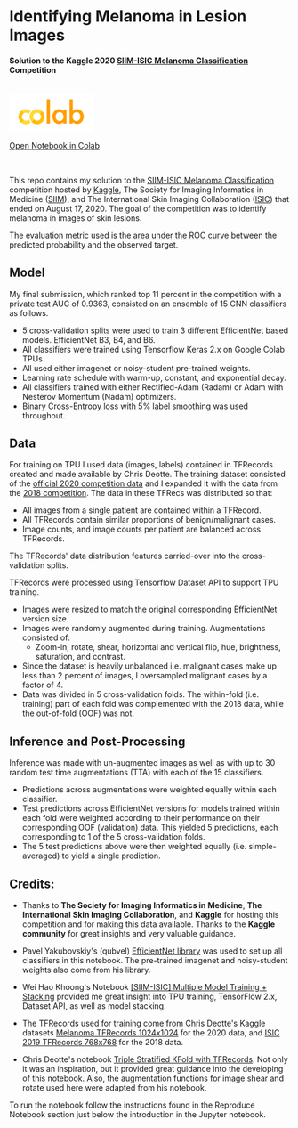 # Identifying Melanoma in Lesion Images

#### Solution to the Kaggle 2020 [**SIIM-ISIC Melanoma Classification**](https://www.kaggle.com/c/siim-isic-melanoma-classification) Competition

<br>
<a href="https://githubtocolab.com/reyvaz/SIIM-ISIC-Melanoma-Identification-2020/blob/master/Melanoma_Classification_2020.ipynb" 
rel="see html report">
<img src="media/colab.png" alt="Drawing" width = "150">
</a>

[Open Notebook in Colab](https://githubtocolab.com/reyvaz/SIIM-ISIC-Melanoma-Identification-2020/blob/master/Melanoma_Classification_2020.ipynb)

<br>

This repo contains my solution to the [SIIM-ISIC Melanoma Classification](https://www.kaggle.com/c/siim-isic-melanoma-classification) competition hosted by [Kaggle](https://www.kaggle.com/), The Society for Imaging Informatics in Medicine ([SIIM](https://siim.org/)), and The International Skin Imaging Collaboration ([ISIC](https://www.isic-archive.com/)) that ended on August 17, 2020. The goal of the competition was to identify melanoma in images of skin lesions.

The evaluation metric used is the [area under the ROC curve](https://en.wikipedia.org/wiki/Receiver_operating_characteristic) between the predicted probability and the observed target. 

## Model

My final submission, which ranked top 11 percent in the competition with a private test AUC of 0.9363, consisted on an ensemble of 15 CNN classifiers as follows.

- 5 cross-validation splits were used to train 3 different EfficientNet based models. EfficientNet B3, B4, and B6.
- All classifiers were trained using Tensorflow Keras 2.x on Google Colab TPUs
- All used either imagenet or noisy-student pre-trained weights.
- Learning rate schedule with warm-up, constant, and exponential decay.
- All classifiers trained with either Rectified-Adam (Radam) or Adam with Nesterov Momentum (Nadam) optimizers. 
- Binary Cross-Entropy loss with 5% label smoothing was used throughout.


## Data

For training on TPU I used data (images, labels) contained in TFRecords created and made available by Chris Deotte. The training dataset consisted of the [official 2020 competition data](https://www.kaggle.com/cdeotte/melanoma-1024x1024) and I expanded it with the data from the [2018 competition](https://www.kaggle.com/cdeotte/isic2019-768x768). The data in these TFRecs was distributed so that:

- All images from a single patient are contained within a TFRecord.
- All TFRecords contain similar proportions of benign/malignant cases.
- Image counts, and image counts per patient are balanced across TFRecords. 

The TFRecords' data distribution features carried-over into the cross-validation splits.

TFRecords were processed using Tensorflow Dataset API to support TPU training. 

- Images were resized to match the original corresponding EfficientNet version size.
- Images were randomly augmented during training. Augmentations consisted of:
    - Zoom-in, rotate, shear, horizontal and vertical flip, hue, brightness, saturation, and contrast. 
- Since the dataset is heavily unbalanced i.e. malignant cases make up less than 2 percent of images, I oversampled malignant cases by a factor of 4. 
- Data was divided in 5 cross-validation folds. The within-fold (i.e. training) part of each fold was complemented with the 2018 data, while the out-of-fold (OOF) was not. 

## Inference and Post-Processing
Inference was made with un-augmented images as well as with up to 30 random test time augmentations (TTA) with each of the 15 classifiers. 

- Predictions across augmentations were weighted equally within each classifier. 
- Test predictions across EfficientNet versions for models trained within each fold were weighted according to their performance on their corresponding OOF (validation) data. This yielded 5 predictions, each corresponding to 1 of the 5 cross-validation folds.
- The 5 test predictions above were then weighted equally (i.e. simple-averaged) to yield a single prediction. 


## Credits:
- Thanks to **The Society for Imaging Informatics in Medicine**, **The International Skin Imaging Collaboration**, and **Kaggle** for hosting this competition and for making this data available. Thanks to the **Kaggle community** for great insights and very valuable guidance.

- Pavel Yakubovskiy's (qubvel) [EfficientNet library](https://github.com/qubvel/efficientnet) was used to set up all classifiers in this notebook. The pre-trained imagenet and noisy-student weights also come from his library. 

- Wei Hao Khoong's Notebook [[SIIM-ISIC] Multiple Model Training + Stacking](https://www.kaggle.com/khoongweihao/siim-isic-multiple-model-training-stacking) provided me great insight into TPU training, TensorFlow 2.x, Dataset API, as well as model stacking. 

- The TFRecords used for training come from Chris Deotte's Kaggle datasets [Melanoma TFRecords 1024x1024](https://www.kaggle.com/cdeotte/melanoma-1024x1024) for the 2020 data, and [ISIC 2019 TFRecords 768x768](https://www.kaggle.com/cdeotte/isic2019-768x768) for the 2018 data.

- Chris Deotte's notebook [Triple Stratified KFold with TFRecords](https://www.kaggle.com/cdeotte/triple-stratified-kfold-with-tfrecords/). Not only it was an inspiration, but it provided great guidance into the developing of this notebook. Also, the augmentation functions for image shear and rotate used here were adapted from his notebook. 


To run the notebook follow the instructions found in the Reproduce Notebook section just below the introduction in the Jupyter notebook.


<br>
